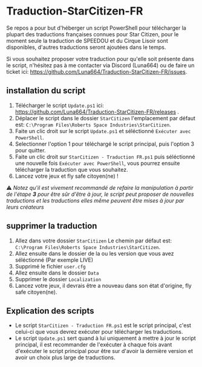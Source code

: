 # Traduction-StarCitizen-FR
Se repos a pour but d'héberger un script PowerShell pour télécharger la plupart des traductions françaises connues pour Star Citizen, pour le moment seule la traduction de SPEEDOU et du Cirque Lisoir sont disponibles, d'autres traductions seront ajoutées dans le temps.


Si vous souhaitez proposer votre traduction pour qu'elle soit présente dans le script, n'hésitez pas à me contacter via Discord (Luna664) ou de faire un ticket ici: https://github.com/Luna664/Traduction-StarCitizen-FR/issues.

## installation du script
1. Télécharger le script ``Update.ps1`` ici: https://github.com/Luna664/Traduction-StarCitizen-FR/releases .
2. Déplacer le script dans le dossier ``StarCitizen`` l'emplacement par défaut est: ``C:\Program Files\Roberts Space Industries\StarCitizen``.
3. Faite un clic droit sur le script ``Update.ps1`` et séléctionné ``Exécuter avec PowerShell``.
4. Selectionner l'option 1 pour téléchargé le script principal, puis l'option 3 pour quitter.
5. Faite un clic droit sur ``StarCitizen - Traduction FR.ps1`` puis séléctionné une nouvelle fois ``Exécuter avec PowerShell``, vous pourrez ensuite télécharger la traduction que vous souhaitez.
6. Lancez votre jeux et fly safe citoyen(ne) !

 ⚠️ *Notez qu'il est vivement recommandé de refaire la manipulation à partir de l'étape* ***3*** *pour être sûr d'être à jour, le script peut proposer de nouvelles traductions et les traductions elles même peuvent être mises à jour par leurs créateurs*

## supprimer la traduction
1. Allez dans votre dossier ``StarCitizen`` Le chemin par défaut est: ``C:\Program Files\Roberts Space Industries\StarCitizen``.
2. Allez ensuite dans le dossier de la ou les version que vous avez séléctionné (Par exemple LIVE)
3. Supprimé le fichier ``user.cfg``
4. Allez ensuite dans le dossier ``Data``
5. Supprimer le dossier ``Localization``
6. Lancez votre jeux, il devrais être a nouveau dans son état d'origine, fly safe citoyen(ne).

## Explication des scripts
- Le script ``StarCitizen - Traduction FR.ps1`` est le script principal, c'est celui-ci que vous devrez exécuter pour télécharger les traductions.
- Le script ``Update.ps1`` sert quand à lui uniquement à mettre à jour le script principal, il est recommander de l'exécuter à chaque fois avant d'exécuter le script principal pour être sur d'avoir la dernière version et avoir un choix plus large de traductions.
